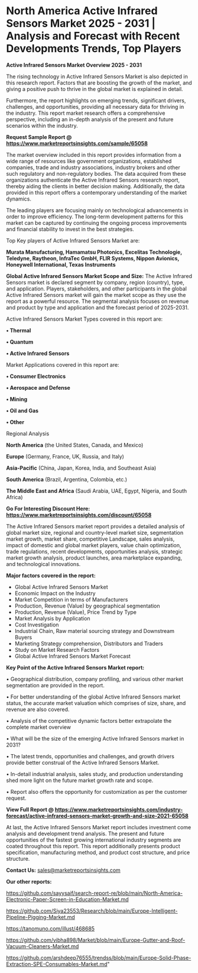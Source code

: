 # North America Active Infrared Sensors Market 2025 - 2031 | Analysis and Forecast with Recent Developments Trends, Top Players

<Strong> Active Infrared Sensors Market Overview 2025 - 2031</strong>

The rising technology in Active Infrared Sensors Market is also depicted in this research report. Factors that are boosting the growth of the market, and giving a positive push to thrive in the global market is explained in detail.

Furthermore, the report highlights on emerging trends, significant drivers, challenges, and opportunities, providing all necessary data for thriving in the industry. This report market research offers a comprehensive perspective, including an in-depth analysis of the present and future scenarios within the industry.

<strong>Request Sample Report @ <a href=https://www.marketreportsinsights.com/sample/65058>https://www.marketreportsinsights.com/sample/65058</a></strong>

The market overview included in this report provides information from a wide range of resources like government organizations, established companies, trade and industry associations, industry brokers and other such regulatory and non-regulatory bodies. The data acquired from these organizations authenticate the Active Infrared Sensors research report, thereby aiding the clients in better decision making. Additionally, the data provided in this report offers a contemporary understanding of the market dynamics.

The leading players are focusing mainly on technological advancements in order to improve efficiency. The long-term development patterns for this market can be captured by continuing the ongoing process improvements and financial stability to invest in the best strategies.

Top Key players of Active Infrared Sensors Market are:

<strong>Murata Manufacturing, Hamamatsu Photonics, Excelitas Technologie, Teledyne, Raytheon, InfraTec GmbH, FLIR Systems, Nippon Avionics, Honeywell International, Texas Instruments</strong>

<strong><b>Global Active Infrared Sensors Market Scope and Size:</b></strong>
The Active Infrared Sensors market is declared segment by company, region (country), type, and application. Players, stakeholders, and other participants in the global Active Infrared Sensors market will gain the market scope as they use the report as a powerful resource. The segmental analysis focuses on revenue and product by type and application and the forecast period of 2025-2031.

Active Infrared Sensors Market Types covered in this report are:

<strong>• Thermal

• Quantum

• Active Infrared Sensors</strong>

Market Applications covered in this report are:

<strong>• Consumer Electronics

• Aerospace and Defense

• Mining

• Oil and Gas

• Other</strong> 

Regional Analysis

<strong>North America</strong> (the United States, Canada, and Mexico)

<strong>Europe</strong> (Germany, France, UK, Russia, and Italy)

<strong>Asia-Pacific</strong> (China, Japan, Korea, India, and Southeast Asia)

<strong>South America</strong> (Brazil, Argentina, Colombia, etc.)

<strong>The Middle East and Africa</strong> (Saudi Arabia, UAE, Egypt, Nigeria, and South Africa)

<strong>Go For Interesting Discount Here: <a href=https://www.marketreportsinsights.com/discount/65058>https://www.marketreportsinsights.com/discount/65058</a></strong>

The Active Infrared Sensors market report provides a detailed analysis of global market size, regional and country-level market size, segmentation market growth, market share, competitive Landscape, sales analysis, impact of domestic and global market players, value chain optimization, trade regulations, recent developments, opportunities analysis, strategic market growth analysis, product launches, area marketplace expanding, and technological innovations.

<strong><b>Major factors covered in the report:</b></strong>
<ul>
  <li>Global Active Infrared Sensors Market </li>
  <li>Economic Impact on the Industry</li>
  <li>Market Competition in terms of Manufacturers</li>
  <li>Production, Revenue (Value) by geographical segmentation</li>
  <li>Production, Revenue (Value), Price Trend by Type</li>
  <li>Market Analysis by Application</li>
  <li>Cost Investigation</li>
  <li>Industrial Chain, Raw material sourcing strategy and Downstream Buyers</li>
  <li>Marketing Strategy comprehension, Distributors and Traders</li>
  <li>Study on Market Research Factors</li>
  <li>Global Active Infrared Sensors Market Forecast</li>
</ul>

<strong><b>Key Point of the Active Infrared Sensors Market report:</b></strong>

• Geographical distribution, company profiling, and various other market segmentation are provided in the report.

• For better understanding of the global Active Infrared Sensors market status, the accurate market valuation which comprises of size, share, and revenue are also covered.

• Analysis of the competitive dynamic factors better extrapolate the complete market overview

• What will be the size of the emerging Active Infrared Sensors market in 2031?

• The latest trends, opportunities and challenges, and growth drivers provide better construal of the Active Infrared Sensors Market.

• In-detail industrial analysis, sales study, and production understanding shed more light on the future market growth rate and scope.

• Report also offers the opportunity for customization as per the customer request.

<strong><b>View Full Report @ <a href=https://www.marketreportsinsights.com/industry-forecast/active-infrared-sensors-market-growth-and-size-2021-65058>https://www.marketreportsinsights.com/industry-forecast/active-infrared-sensors-market-growth-and-size-2021-65058</a></b></strong>


At last, the Active Infrared Sensors Market report includes investment come analysis and development trend analysis. The present and future opportunities of the fastest growing international industry segments are coated throughout this report. This report additionally presents product specification, manufacturing method, and product cost structure, and price structure.

<strong>Contact Us:</strong>
sales@marketreportsinsights.com

<strong>Our other reports:</strong>

<a href=https://github.com/sayysaif/search-report-re/blob/main/North-America-Electronic-Paper-Screen-in-Education-Market.md>https://github.com/sayysaif/search-report-re/blob/main/North-America-Electronic-Paper-Screen-in-Education-Market.md</a>

<a href=https://github.com/Siya23553/Research/blob/main/Europe-Intelligent-Pipeline-Pigging-Market.md>https://github.com/Siya23553/Research/blob/main/Europe-Intelligent-Pipeline-Pigging-Market.md</a>

<a href=https://tanomuno.com/illust/468685>https://tanomuno.com/illust/468685</a>

<a href=https://github.com/vibha898/Market/blob/main/Europe-Gutter-and-Roof-Vacuum-Cleaners-Market.md>https://github.com/vibha898/Market/blob/main/Europe-Gutter-and-Roof-Vacuum-Cleaners-Market.md</a>

<a href=https://github.com/arshdeep76555/trendss/blob/main/Europe-Solid-Phase-Extraction-SPE-Consumables-Market.md>https://github.com/arshdeep76555/trendss/blob/main/Europe-Solid-Phase-Extraction-SPE-Consumables-Market.md</a>"
